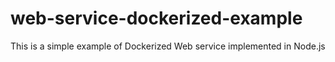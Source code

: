 # web-service-dockerized-example
This is a simple example of Dockerized Web service implemented in Node.js

